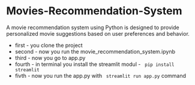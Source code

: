 # Movies-Recommendation-System

A movie recommendation system using Python is designed to provide personalized movie suggestions based on user preferences and behavior.

- first - you clone the project
- second - now you run the movie_recommendation_system.ipynb
- third - now you go to app.py
- fourth - in terminal you install the streamlit modul - ` pip install streamlit`
- fivth - now you run the app.py with ` streamlit run app.py` command 
